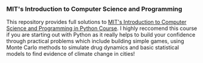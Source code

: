 ### MIT's Introduction to Computer Science and Programming

This repository provides full solutions to  [MIT's Introduction to Computer Science and Programming in Python Course](https://ocw.mit.edu/courses/electrical-engineering-and-computer-science/6-0001-introduction-to-computer-science-and-programming-in-python-fall-2016/). I highly reccomend this course if you are starting out with Python as it really helps to build your confidence through practical problems which include building simple games, using Monte Carlo methods to simulate drug dynamics and basic statistical models to find evidence of climate change in cities!
